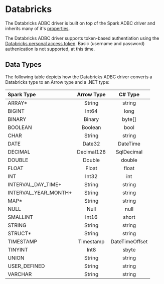<!--

 Licensed to the Apache Software Foundation (ASF) under one or more
 contributor license agreements.  See the NOTICE file distributed with
 this work for additional information regarding copyright ownership.
 The ASF licenses this file to You under the Apache License, Version 2.0
 (the "License"); you may not use this file except in compliance with
 the License.  You may obtain a copy of the License at

    http://www.apache.org/licenses/LICENSE-2.0

 Unless required by applicable law or agreed to in writing, software
 distributed under the License is distributed on an "AS IS" BASIS,
 WITHOUT WARRANTIES OR CONDITIONS OF ANY KIND, either express or implied.
 See the License for the specific language governing permissions and
 limitations under the License.

-->

# Databricks

The Databricks ADBC driver is built on top of the Spark ADBC driver and inherits many of it's [properties](../Apache/Spark/readme.md).

The Databricks ADBC driver supports token-based authentiation using the
[Databricks personal access token](https://docs.databricks.com/en/dev-tools/auth/pat.html).
Basic (username and password) authenication is not supported, at this time.

## Data Types

The following table depicts how the Databricks ADBC driver converts a Databricks type to an Arrow type and a .NET type:


| Spark Type           | Arrow Type | C# Type |
| :---                 | :---:      | :---:   |
| ARRAY*               | String     | string  |
| BIGINT               | Int64      | long |
| BINARY               | Binary     | byte[] |
| BOOLEAN              | Boolean    | bool |
| CHAR                 | String     | string |
| DATE                 | Date32     | DateTime |
| DECIMAL              | Decimal128 | SqlDecimal |
| DOUBLE               | Double     | double |
| FLOAT                | Float      | float |
| INT                  | Int32      | int |
| INTERVAL_DAY_TIME+   | String     | string |
| INTERVAL_YEAR_MONTH+ | String     | string |
| MAP*                 | String     | string |
| NULL                 | Null       | null |
| SMALLINT             | Int16      | short |
| STRING               | String     | string |
| STRUCT*              | String     | string |
| TIMESTAMP            | Timestamp  | DateTimeOffset |
| TINYINT              | Int8       | sbyte |
| UNION                | String     | string |
| USER_DEFINED         | String     | string |
| VARCHAR              | String     | string |

